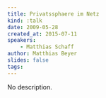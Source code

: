 ```yaml
---
title: Privatssphaere im Netz
kind: :talk
date: 2009-05-28
created_at: 2015-07-11
speakers:
    - Matthias Schaff
author: Matthias Beyer
slides: false
tags:
---
```


No description.
